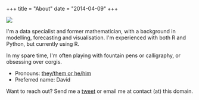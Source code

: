 +++
title = "About"
date = "2014-04-09"
+++

![](/images/logo.png)

I'm a data specialist and former mathematician, with a background in modelling, forecasting and visualisation. I'm experienced with both R and Python, but currently using R.

In my spare time, I'm often playing with fountain pens or calligraphy, or obsessing over corgis.

* Pronouns: [they/them or he/him](https://pronoun.is/they/them?or=he)
* Preferred name: David

Want to reach out? Send me a [tweet](https://twitter.com/mdneuzerling) or email me at contact (at) this domain.
